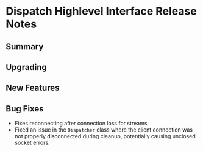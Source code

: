 # Dispatch Highlevel Interface Release Notes

## Summary

<!-- Here goes a general summary of what this release is about -->

## Upgrading

<!-- Here goes notes on how to upgrade from previous versions, including deprecations and what they should be replaced with -->

## New Features

<!-- Here goes the main new features and examples or instructions on how to use them -->

## Bug Fixes

* Fixes reconnecting after connection loss for streams
* Fixed an issue in the `Dispatcher` class where the client connection was not properly disconnected during cleanup, potentially causing unclosed socket errors.
